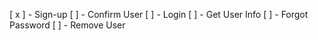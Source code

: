 [ x ] - Sign-up
[ ] - Confirm User
[ ] - Login
[ ] - Get User Info
[ ] - Forgot Password
[ ] - Remove User